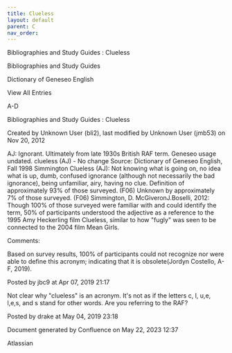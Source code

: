 ```yaml
---
title: Clueless
layout: default
parent: C
nav_order:
---
```


Bibliographies and Study Guides : Clueless

Bibliographies and Study Guides

Dictionary of Geneseo English

View All Entries

A-D

Bibliographies and Study Guides : Clueless

Created by  Unknown User (bli2), last modified by  Unknown User (jmb53) on Nov 20, 2012

AJ: Ignorant. Ultimately from late 1930s British RAF term. Geneseo usage undated. clueless (AJ) - No change Source: Dictionary of Geneseo English, Fall 1998 Simmington Clueless (AJ): Not knowing what is going on, no idea what is up, dumb, confused ignorance (although not necessarily the bad ignorance), being unfamiliar, airy, having no clue. Definition of approximately 93% of those surveyed. (F06) Unknown by approximately 7% of those surveyed. (F06) Simmington, D. McGiveronJ.Boselli, 2012: Though 100% of those surveyed were familiar with and could identify the term, 50% of participants understood the adjective as a reference to the 1995 Amy Heckerling film Clueless, similar to how &quot;fugly&quot; was seen to be connected to the 2004 film Mean Girls.  

Comments:

Based on survey results, 100% of participants could not recognize nor were able to define this acronym; indicating that it is obsolete(Jordyn Costello, A-F, 2019).

Posted by jbc9 at Apr 07, 2019 21:17

Not clear why &quot;clueless&quot; is an acronym. It's not as if the letters c, l, u,e, l,e,s, and s stand for other words. Are you referring to the RAF?

Posted by drake at May 04, 2019 23:18

Document generated by Confluence on May 22, 2023 12:37

Atlassian
